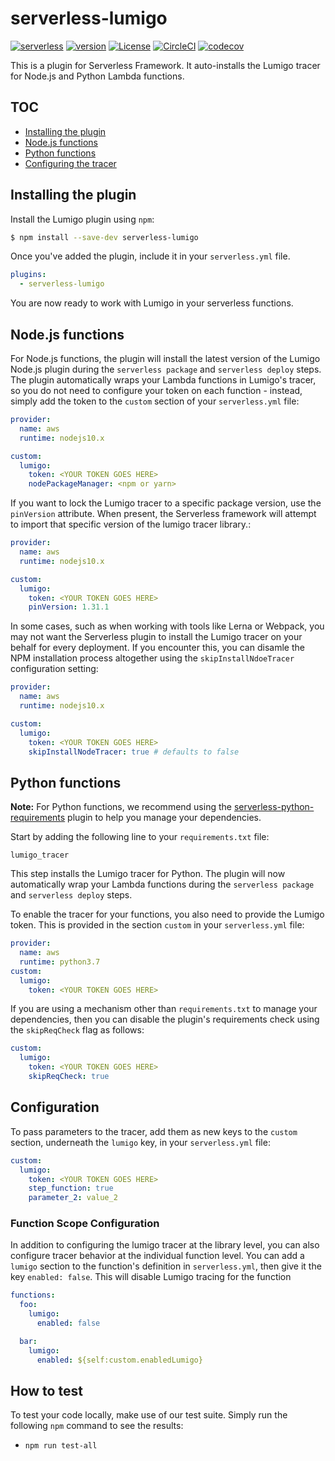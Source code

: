 # serverless-lumigo

[![serverless](http://public.serverless.com/badges/v3.svg)](http://www.serverless.com)
[![version](https://badge.fury.io/js/serverless-lumigo.svg)](https://www.npmjs.com/package/serverless-lumigo)
[![License](https://img.shields.io/badge/License-Apache%202.0-blue.svg)](LICENSE)
[![CircleCI](https://circleci.com/gh/lumigo-io/serverless-lumigo-plugin/tree/master.svg?style=svg&circle-token=a136efcbcc581c23e081c4fa171a2d05c6fb8ab3)](https://circleci.com/gh/lumigo-io/serverless-lumigo-plugin/tree/master)
[![codecov](https://codecov.io/gh/lumigo-io/serverless-lumigo-plugin/branch/master/graph/badge.svg?token=8mXE2G04ZO)](https://codecov.io/gh/lumigo-io/serverless-lumigo-plugin)

This is a plugin for Serverless Framework. It auto-installs the Lumigo tracer for Node.js and Python Lambda functions.

## TOC

- [Installing the plugin](#installing-the-plugin)
- [Node.js functions](#nodejs-functions)
- [Python functions](#python-functions)
- [Configuring the tracer](#configuration)

## Installing the plugin
Install the Lumigo plugin using `npm`:

```bash
$ npm install --save-dev serverless-lumigo
```

Once you've added the plugin, include it in your `serverless.yml` file.

```yml
plugins:
  - serverless-lumigo
```

You are now ready to work with Lumigo in your serverless functions.

## Node.js functions

For Node.js functions, the plugin will install the latest version of the Lumigo Node.js plugin during the `serverless package` and `serverless deploy` steps. The plugin automatically wraps your Lambda functions in Lumigo's tracer, so you do not need to configure your token on each function - instead, simply add the token to the `custom` section of your `serverless.yml` file:

```yml
provider:
  name: aws
  runtime: nodejs10.x

custom:
  lumigo:
    token: <YOUR TOKEN GOES HERE>
    nodePackageManager: <npm or yarn>
```

If you want to lock the Lumigo tracer to a specific package version, use the `pinVersion` attribute. When present, the Serverless framework will attempt to import that specific version of the lumigo tracer library.:

```yml
provider:
  name: aws
  runtime: nodejs10.x

custom:
  lumigo:
    token: <YOUR TOKEN GOES HERE>
    pinVersion: 1.31.1
```

In some cases, such as when working with tools like Lerna or Webpack, you may not want the Serverless plugin to install the Lumigo tracer on your behalf for every deployment. If you encounter this, you can disamle the NPM installation process altogether using the `skipInstallNdoeTracer` configuration setting:

```yml
provider:
  name: aws
  runtime: nodejs10.x

custom:
  lumigo:
    token: <YOUR TOKEN GOES HERE>
    skipInstallNodeTracer: true # defaults to false
```

## Python functions

**Note:** For Python functions, we recommend using the [serverless-python-requirements](https://www.npmjs.com/package/serverless-python-requirements) plugin to help you manage your dependencies. 

Start by adding the following line to your `requirements.txt` file:

```
lumigo_tracer
```

This step installs the Lumigo tracer for Python. The plugin will now automatically wrap your Lambda functions during the `serverless package` and `serverless deploy` steps.

To enable the tracer for your functions, you also need to provide the Lumigo token. This is provided in the section `custom` in your `serverless.yml` file:

```yml
provider:
  name: aws
  runtime: python3.7
custom:
  lumigo:
    token: <YOUR TOKEN GOES HERE>
```

If you are using a mechanism other than `requirements.txt` to manage your dependencies, then you can disable the plugin's requirements check using the `skipReqCheck` flag as follows:
```yaml
custom:
  lumigo:
    token: <YOUR TOKEN GOES HERE>
    skipReqCheck: true
```

## Configuration

To pass parameters to the tracer, add them as new keys to the `custom` section, underneath the `lumigo` key, in your `serverless.yml` file:
```yml
custom:
  lumigo:
    token: <YOUR TOKEN GOES HERE>
    step_function: true
    parameter_2: value_2
```

### Function Scope Configuration

In addition to configuring the lumigo tracer at the library level, you can also configure tracer behavior at the individual function level. You can add a `lumigo` section to the function's definition in `serverless.yml`, then give it the key `enabled: false`. This will disable Lumigo tracing for the function

  ```yml
  functions:
    foo:
      lumigo:
        enabled: false
  
    bar:
      lumigo:
        enabled: ${self:custom.enabledLumigo}
  ```

## How to test
To test your code locally, make use of our test suite. Simply run the following `npm` command to see the results:

* `npm run test-all`

